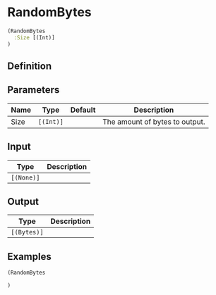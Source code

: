 # RandomBytes

```clojure
(RandomBytes
  :Size [(Int)]
)
```

## Definition


## Parameters
| Name | Type | Default | Description |
|------|------|---------|-------------|
| Size | `[(Int)]` |  | The amount of bytes to output. |


## Input
| Type | Description |
|------|-------------|
| `[(None)]` |  |


## Output
| Type | Description |
|------|-------------|
| `[(Bytes)]` |  |


## Examples

```clojure
(RandomBytes

)
```
